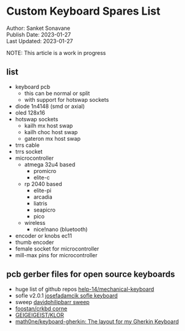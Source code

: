 # Custom Keyboard Spares List
Author: Sanket Sonavane   
Publish Date: 2023-01-27  
Last Updated: 2023-01-27  

NOTE: This article is a work in progress

## list
- keyboard pcb 
    - this can be normal or split
    - with support for hotswap sockets
- diode 1n4148 (smd or axial)
- oled 128x16 
- hotswap sockets
    - kailh mx host swap
    - kailh choc host swap
    - gateron mx host swap
- trrs cable
- trrs socket
- microcontroller
    - atmega 32u4 based
        - promicro
        - elite-c
    - rp 2040 based
        - elite-pi
        - arcadia
        - liatris
        - seapicro
        - pico
    - wireless
        - nice!nano (bluetooth)
- encoder or knobs ec11
- thumb encoder 
- female socket for microcontroller
- mill-max pins for microcontroller

## pcb gerber files for open source keyboards
- huge list of github repos [help-14/mechanical-keyboard](https://github.com/help-14/mechanical-keyboard)  
- sofle v2.0.1 [josefadamcik sofle keyboard](https://github.com/josefadamcik/SofleKeyboard/releases)  
- sweep [davidphilipbarr sweep](https://github.com/davidphilipbarr/Sweep)  
- [foostan/crkbd corne](https://github.com/foostan/crkbd) 
- [GEIGEIGEIST/KLOR](https://github.com/GEIGEIGEIST/KLOR/tree/main/PCB)  
- [math0ne/keyboard-gherkin: The layout for my Gherkin Keyboard](https://github.com/math0ne/keyboard-gherkin) 

